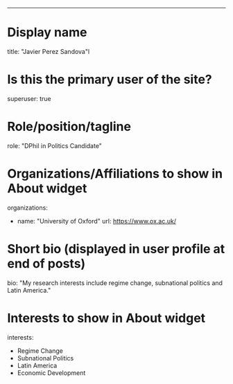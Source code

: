 ---
# Display name
title: "Javier Perez Sandova"l

# Is this the primary user of the site?
superuser: true

# Role/position/tagline
role: "DPhil in Politics Candidate"

# Organizations/Affiliations to show in About widget
organizations:
- name: "University of Oxford"
  url: https://www.ox.ac.uk/

# Short bio (displayed in user profile at end of posts)
bio: "My research interests include regime change, subnational politics and Latin America."

# Interests to show in About widget
interests:
- Regime Change
- Subnational Politics
- Latin America
- Economic Development
